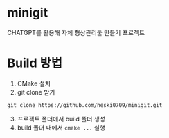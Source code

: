 # minigit

CHATGPT를 활용해 자체 형상관리툴 만들기 프로젝트

# Build 방법
1. CMake 설치
2. git clone 받기
```
git clone https://github.com/heski0709/minigit.git
```
3. 프로젝트 폴더에서 build 폴더 생성
4. build 폴더 내에서 ```cmake ...``` 실행
